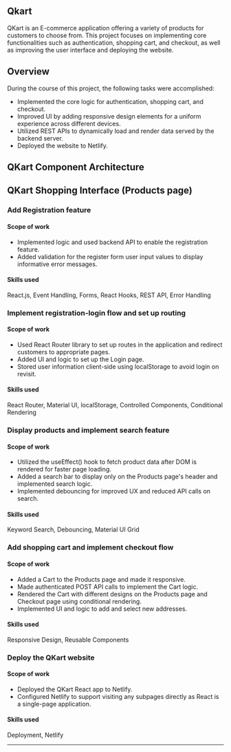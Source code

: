 ## Qkart


QKart is an E-commerce application offering a variety of products for customers to choose from. This project focuses on implementing core functionalities such as authentication, shopping cart, and checkout, as well as improving the user interface and deploying the website.

## Overview

During the course of this project, the following tasks were accomplished:

- Implemented the core logic for authentication, shopping cart, and checkout.
- Improved UI by adding responsive design elements for a uniform experience across different devices.
- Utilized REST APIs to dynamically load and render data served by the backend server.
- Deployed the website to Netlify.

## QKart Component Architecture


## QKart Shopping Interface (Products page)

### Add Registration feature

#### Scope of work

- Implemented logic and used backend API to enable the registration feature.
- Added validation for the register form user input values to display informative error messages.

#### Skills used

React.js, Event Handling, Forms, React Hooks, REST API, Error Handling

### Implement registration-login flow and set up routing

#### Scope of work

- Used React Router library to set up routes in the application and redirect customers to appropriate pages.
- Added UI and logic to set up the Login page.
- Stored user information client-side using localStorage to avoid login on revisit.

#### Skills used

React Router, Material UI, localStorage, Controlled Components, Conditional Rendering



### Display products and implement search feature

#### Scope of work

- Utilized the useEffect() hook to fetch product data after DOM is rendered for faster page loading.
- Added a search bar to display only on the Products page's header and implemented search logic.
- Implemented debouncing for improved UX and reduced API calls on search.

#### Skills used

Keyword Search, Debouncing, Material UI Grid



### Add shopping cart and implement checkout flow

#### Scope of work

- Added a Cart to the Products page and made it responsive.
- Made authenticated POST API calls to implement the Cart logic.
- Rendered the Cart with different designs on the Products page and Checkout page using conditional rendering.
- Implemented UI and logic to add and select new addresses.

#### Skills used

Responsive Design, Reusable Components



### Deploy the QKart website

#### Scope of work

- Deployed the QKart React app to Netlify.
- Configured Netlify to support visiting any subpages directly as React is a single-page application.

#### Skills used

Deployment, Netlify

---

